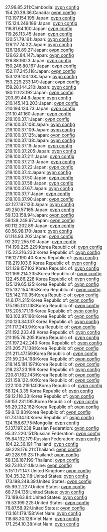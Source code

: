 27.96.85.211:Cambodia: [ovpn config](vpn/27_96_85_211.ovpn)  
154.20.39.36:Canada: [ovpn config](vpn/154_20_39_36.ovpn)  
113.197.154.195:Japan: [ovpn config](vpn/113_197_154_195.ovpn)  
115.124.249.189:Japan: [ovpn config](vpn/115_124_249_189.ovpn)  
116.81.64.100:Japan: [ovpn config](vpn/116_81_64_100.ovpn)  
119.26.113.45:Japan: [ovpn config](vpn/119_26_113_45.ovpn)  
120.51.79.161:Japan: [ovpn config](vpn/120_51_79_161.ovpn)  
126.117.74.22:Japan: [ovpn config](vpn/126_117_74_22.ovpn)  
126.126.89.27:Japan: [ovpn config](vpn/126_126_89_27.ovpn)  
126.62.84.147:Japan: [ovpn config](vpn/126_62_84_147.ovpn)  
126.88.160.3:Japan: [ovpn config](vpn/126_88_160_3.ovpn)  
150.246.80.167:Japan: [ovpn config](vpn/150_246_80_167.ovpn)  
152.117.245.118:Japan: [ovpn config](vpn/152_117_245_118.ovpn)  
153.129.103.138:Japan: [ovpn config](vpn/153_129_103_138.ovpn)  
153.229.233.149:Japan: [ovpn config](vpn/153_229_233_149.ovpn)  
159.28.144.210:Japan: [ovpn config](vpn/159_28_144_210.ovpn)  
180.11.123.192:Japan: [ovpn config](vpn/180_11_123_192.ovpn)  
203.89.44.8:Japan: [ovpn config](vpn/203_89_44_8.ovpn)  
210.145.143.203:Japan: [ovpn config](vpn/210_145_143_203.ovpn)  
210.194.124.73:Japan: [ovpn config](vpn/210_194_124_73.ovpn)  
211.10.41.160:Japan: [ovpn config](vpn/211_10_41_160.ovpn)  
219.100.37.1:Japan: [ovpn config](vpn/219_100_37_1.ovpn)  
219.100.37.108:Japan: [ovpn config](vpn/219_100_37_108.ovpn)  
219.100.37.109:Japan: [ovpn config](vpn/219_100_37_109.ovpn)  
219.100.37.125:Japan: [ovpn config](vpn/219_100_37_125.ovpn)  
219.100.37.138:Japan: [ovpn config](vpn/219_100_37_138.ovpn)  
219.100.37.19:Japan: [ovpn config](vpn/219_100_37_19.ovpn)  
219.100.37.205:Japan: [ovpn config](vpn/219_100_37_205.ovpn)  
219.100.37.211:Japan: [ovpn config](vpn/219_100_37_211.ovpn)  
219.100.37.213:Japan: [ovpn config](vpn/219_100_37_213.ovpn)  
219.100.37.22:Japan: [ovpn config](vpn/219_100_37_22.ovpn)  
219.100.37.4:Japan: [ovpn config](vpn/219_100_37_4.ovpn)  
219.100.37.50:Japan: [ovpn config](vpn/219_100_37_50.ovpn)  
219.100.37.58:Japan: [ovpn config](vpn/219_100_37_58.ovpn)  
219.100.37.67:Japan: [ovpn config](vpn/219_100_37_67.ovpn)  
219.100.37.7:Japan: [ovpn config](vpn/219_100_37_7.ovpn)  
219.100.37.90:Japan: [ovpn config](vpn/219_100_37_90.ovpn)  
42.127.187.123:Japan: [ovpn config](vpn/42_127_187_123.ovpn)  
49.250.57.165:Japan: [ovpn config](vpn/49_250_57_165.ovpn)  
59.133.158.94:Japan: [ovpn config](vpn/59_133_158_94.ovpn)  
59.138.248.97:Japan: [ovpn config](vpn/59_138_248_97.ovpn)  
60.112.202.89:Japan: [ovpn config](vpn/60_112_202_89.ovpn)  
60.56.98.170:Japan: [ovpn config](vpn/60_56_98_170.ovpn)  
61.114.93.202:Japan: [ovpn config](vpn/61_114_93_202.ovpn)  
92.202.255.90:Japan: [ovpn config](vpn/92_202_255_90.ovpn)  
114.199.225.229:Korea Republic of: [ovpn config](vpn/114_199_225_229.ovpn)  
115.23.216.233:Korea Republic of: [ovpn config](vpn/115_23_216_233.ovpn)  
116.127.190.40:Korea Republic of: [ovpn config](vpn/116_127_190_40.ovpn)  
118.219.103.6:Korea Republic of: [ovpn config](vpn/118_219_103_6.ovpn)  
121.129.157.102:Korea Republic of: [ovpn config](vpn/121_129_157_102.ovpn)  
121.169.214.235:Korea Republic of: [ovpn config](vpn/121_169_214_235.ovpn)  
122.45.86.228:Korea Republic of: [ovpn config](vpn/122_45_86_228.ovpn)  
125.129.65.125:Korea Republic of: [ovpn config](vpn/125_129_65_125.ovpn)  
125.132.154.165:Korea Republic of: [ovpn config](vpn/125_132_154_165.ovpn)  
125.142.110.95:Korea Republic of: [ovpn config](vpn/125_142_110_95.ovpn)  
14.6.174.215:Korea Republic of: [ovpn config](vpn/14_6_174_215.ovpn)  
175.195.131.138:Korea Republic of: [ovpn config](vpn/175_195_131_138.ovpn)  
175.205.171.16:Korea Republic of: [ovpn config](vpn/175_205_171_16.ovpn)  
183.102.97.166:Korea Republic of: [ovpn config](vpn/183_102_97_166.ovpn)  
210.123.34.137:Korea Republic of: [ovpn config](vpn/210_123_34_137.ovpn)  
211.117.243.9:Korea Republic of: [ovpn config](vpn/211_117_243_9.ovpn)  
211.192.233.48:Korea Republic of: [ovpn config](vpn/211_192_233_48.ovpn)  
211.195.76.205:Korea Republic of: [ovpn config](vpn/211_195_76_205.ovpn)  
211.197.242.240:Korea Republic of: [ovpn config](vpn/211_197_242_240.ovpn)  
211.205.71.138:Korea Republic of: [ovpn config](vpn/211_205_71_138.ovpn)  
211.211.47.159:Korea Republic of: [ovpn config](vpn/211_211_47_159.ovpn)  
211.59.234.198:Korea Republic of: [ovpn config](vpn/211_59_234_198.ovpn)  
218.145.181.197:Korea Republic of: [ovpn config](vpn/218_145_181_197.ovpn)  
218.237.23.199:Korea Republic of: [ovpn config](vpn/218_237_23_199.ovpn)  
220.81.162.143:Korea Republic of: [ovpn config](vpn/220_81_162_143.ovpn)  
221.158.122.40:Korea Republic of: [ovpn config](vpn/221_158_122_40.ovpn)  
222.100.219.140:Korea Republic of: [ovpn config](vpn/222_100_219_140.ovpn)  
58.124.3.35:Korea Republic of: [ovpn config](vpn/58_124_3_35.ovpn)  
59.12.118.33:Korea Republic of: [ovpn config](vpn/59_12_118_33.ovpn)  
59.151.231.195:Korea Republic of: [ovpn config](vpn/59_151_231_195.ovpn)  
59.29.232.162:Korea Republic of: [ovpn config](vpn/59_29_232_162.ovpn)  
59.8.12.83:Korea Republic of: [ovpn config](vpn/59_8_12_83.ovpn)  
61.73.134.13:Korea Republic of: [ovpn config](vpn/61_73_134_13.ovpn)  
124.158.67.75:Mongolia: [ovpn config](vpn/124_158_67_75.ovpn)  
5.137.197.238:Russian Federation: [ovpn config](vpn/5_137_197_238.ovpn)  
95.32.220.151:Russian Federation: [ovpn config](vpn/95_32_220_151.ovpn)  
95.84.132.179:Russian Federation: [ovpn config](vpn/95_84_132_179.ovpn)  
184.22.36.191:Thailand: [ovpn config](vpn/184_22_36_191.ovpn)  
49.228.176.211:Thailand: [ovpn config](vpn/49_228_176_211.ovpn)  
49.228.99.23:Thailand: [ovpn config](vpn/49_228_99_23.ovpn)  
58.136.187.199:Thailand: [ovpn config](vpn/58_136_187_199.ovpn)  
93.73.10.21:Ukraine: [ovpn config](vpn/93_73_10_21.ovpn)  
5.151.171.147:United Kingdom: [ovpn config](vpn/5_151_171_147.ovpn)  
104.35.32.118:United States: [ovpn config](vpn/104_35_32_118.ovpn)  
173.198.248.39:United States: [ovpn config](vpn/173_198_248_39.ovpn)  
65.99.2.227:United States: [ovpn config](vpn/65_99_2_227.ovpn)  
68.7.94.135:United States: [ovpn config](vpn/68_7_94_135.ovpn)  
73.189.63.84:United States: [ovpn config](vpn/73_189_63_84.ovpn)  
76.53.199.225:United States: [ovpn config](vpn/76_53_199_225.ovpn)  
76.87.58.92:United States: [ovpn config](vpn/76_87_58_92.ovpn)  
113.161.179.158:Viet Nam: [ovpn config](vpn/113_161_179_158.ovpn)  
118.68.30.128:Viet Nam: [ovpn config](vpn/118_68_30_128.ovpn)  
171.254.10.38:Viet Nam: [ovpn config](vpn/171_254_10_38.ovpn)  

